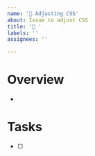 ```yaml
---
name: '🎨 Adjusting CSS'
about: Issue to adjust CSS
title: '🎨 '
labels: ''
assignees: ''

---
```


# Overview

- 

# Tasks

- [ ] 
